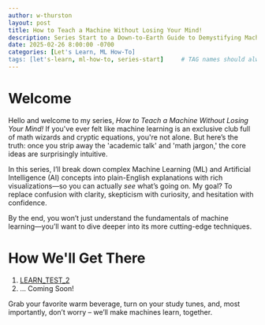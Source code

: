 ```yaml
---
author: w-thurston
layout: post
title: How to Teach a Machine Without Losing Your Mind!
description: Series Start to a Down-to-Earth Guide to Demystifying Machine Learning
date: 2025-02-26 8:00:00 -0700
categories: [Let's Learn, ML How-To]
tags: [let's-learn, ml-how-to, series-start]     # TAG names should always be lowercase
---
```



# Welcome

Hello and welcome to my series, *How to Teach a Machine Without Losing Your Mind!* If you've ever felt like machine learning is an exclusive club full of math wizards and cryptic equations, you're not alone. But here’s the truth: once you strip away the 'academic talk' and 'math jargon,' the core ideas are surprisingly intuitive.

In this series, I’ll break down complex Machine Learning (ML) and Artificial Intelligence (AI) concepts into plain-English explanations with rich visualizations—so you can actually *see* what’s going on. My goal? To replace confusion with clarity, skepticism with curiosity, and hesitation with confidence.

By the end, you won’t just understand the fundamentals of machine learning—you’ll want to dive deeper into its more cutting-edge techniques.

# How We'll Get There 

1. [LEARN_TEST_2](../LEARN_TEST_2)
2. ... Coming Soon!


Grab your favorite warm beverage, turn on your study tunes, and, most importantly, don’t worry – we’ll make machines learn, together.
